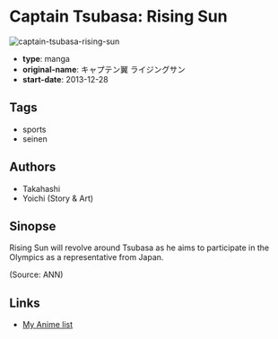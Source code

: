 # Captain Tsubasa: Rising Sun

![captain-tsubasa-rising-sun](https://cdn.myanimelist.net/images/manga/1/125043.jpg)

-   **type**: manga
-   **original-name**: キャプテン翼 ライジングサン
-   **start-date**: 2013-12-28

## Tags

-   sports
-   seinen

## Authors

-   Takahashi
-   Yoichi (Story & Art)

## Sinopse

Rising Sun will revolve around Tsubasa as he aims to participate in the Olympics as a representative from Japan.

(Source: ANN)

## Links

-   [My Anime list](https://myanimelist.net/manga/64737/Captain_Tsubasa__Rising_Sun)

